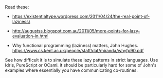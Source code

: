 
Read these:

- https://existentialtype.wordpress.com/2011/04/24/the-real-point-of-laziness/

- http://augustss.blogspot.com.au/2011/05/more-points-for-lazy-evaluation-in.html

- Why functional programming (laziness) matters, John Hughes.
  https://www.cs.kent.ac.uk/people/staff/dat/miranda/whyfp90.pdf

See how difficult it is to simulate these lazy patterns in strict languages. Use
Idris, PureScript or OCaml. It should be particularly hard for some of John's
examples where essentially you have communicating co-routines.

